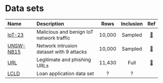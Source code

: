 # Data sets

| Name             | Description                              |  Rows  | Inclusion |    Ref     |
|:-----------------|:-----------------------------------------|:------:|:---------:|:----------:|
| [IoT-23][iot]    | Malicious and benign IoT network traffic | 10,000 |  Sampled  | [🔗][iotd] |
| [UNSW-NB15][uns] | Network intrusion dataset with 9 attacks | 10,000 |  Sampled  | [🔗][unsd] |
| [URL][url]       | Legitimate and phishing URLs             | 11,430 |   Full    | [🔗][urld] |
| [LCLD](#TODO)    | Loan application data set                |   ?    |     ?     |            | 


[iot]: https://www.stratosphereips.org/datasets-iot23/
[iotd]: https://doi.org/10.5281/zenodo.4743746
[uns]: https://research.unsw.edu.au/projects/unsw-nb15-dataset
[unsd]: https://doi.org/10.1109/MilCIS.2015.7348942
[url]: https://data.mendeley.com/datasets/c2gw7fy2j4/3
[urld]: https://doi.org/10.1016/j.engappai.2021.104347

